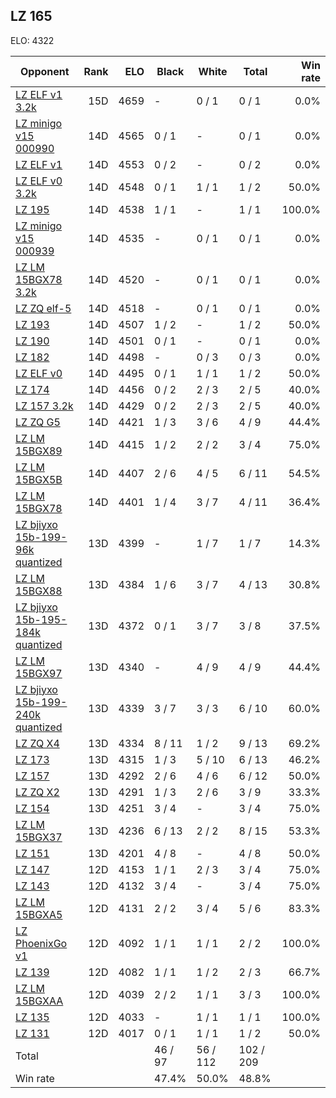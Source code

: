 ## LZ 165 ##

ELO: 4322

Opponent | Rank | ELO | Black | White | Total | Win rate
---------|-----:|----:|-------|-------|-------|-------:
[LZ ELF v1 3.2k](LZ%20ELF%20v1%203.2k.md) | 15D | 4659 | - | 0 / 1 | 0 / 1 | 0.0%
[LZ minigo v15 000990](LZ%20minigo%20v15%20000990.md) | 14D | 4565 | 0 / 1 | - | 0 / 1 | 0.0%
[LZ ELF v1](LZ%20ELF%20v1.md) | 14D | 4553 | 0 / 2 | - | 0 / 2 | 0.0%
[LZ ELF v0 3.2k](LZ%20ELF%20v0%203.2k.md) | 14D | 4548 | 0 / 1 | 1 / 1 | 1 / 2 | 50.0%
[LZ 195](LZ%20195.md) | 14D | 4538 | 1 / 1 | - | 1 / 1 | 100.0%
[LZ minigo v15 000939](LZ%20minigo%20v15%20000939.md) | 14D | 4535 | - | 0 / 1 | 0 / 1 | 0.0%
[LZ LM 15BGX78 3.2k](LZ%20LM%2015BGX78%203.2k.md) | 14D | 4520 | - | 0 / 1 | 0 / 1 | 0.0%
[LZ ZQ elf-5](LZ%20ZQ%20elf-5.md) | 14D | 4518 | - | 0 / 1 | 0 / 1 | 0.0%
[LZ 193](LZ%20193.md) | 14D | 4507 | 1 / 2 | - | 1 / 2 | 50.0%
[LZ 190](LZ%20190.md) | 14D | 4501 | 0 / 1 | - | 0 / 1 | 0.0%
[LZ 182](LZ%20182.md) | 14D | 4498 | - | 0 / 3 | 0 / 3 | 0.0%
[LZ ELF v0](LZ%20ELF%20v0.md) | 14D | 4495 | 0 / 1 | 1 / 1 | 1 / 2 | 50.0%
[LZ 174](LZ%20174.md) | 14D | 4456 | 0 / 2 | 2 / 3 | 2 / 5 | 40.0%
[LZ 157 3.2k](LZ%20157%203.2k.md) | 14D | 4429 | 0 / 2 | 2 / 3 | 2 / 5 | 40.0%
[LZ ZQ G5](LZ%20ZQ%20G5.md) | 14D | 4421 | 1 / 3 | 3 / 6 | 4 / 9 | 44.4%
[LZ LM 15BGX89](LZ%20LM%2015BGX89.md) | 14D | 4415 | 1 / 2 | 2 / 2 | 3 / 4 | 75.0%
[LZ LM 15BGX5B](LZ%20LM%2015BGX5B.md) | 14D | 4407 | 2 / 6 | 4 / 5 | 6 / 11 | 54.5%
[LZ LM 15BGX78](LZ%20LM%2015BGX78.md) | 14D | 4401 | 1 / 4 | 3 / 7 | 4 / 11 | 36.4%
[LZ bjiyxo 15b-199-96k quantized](LZ%20bjiyxo%2015b-199-96k%20quantized.md) | 13D | 4399 | - | 1 / 7 | 1 / 7 | 14.3%
[LZ LM 15BGX88](LZ%20LM%2015BGX88.md) | 13D | 4384 | 1 / 6 | 3 / 7 | 4 / 13 | 30.8%
[LZ bjiyxo 15b-195-184k quantized](LZ%20bjiyxo%2015b-195-184k%20quantized.md) | 13D | 4372 | 0 / 1 | 3 / 7 | 3 / 8 | 37.5%
[LZ LM 15BGX97](LZ%20LM%2015BGX97.md) | 13D | 4340 | - | 4 / 9 | 4 / 9 | 44.4%
[LZ bjiyxo 15b-199-240k quantized](LZ%20bjiyxo%2015b-199-240k%20quantized.md) | 13D | 4339 | 3 / 7 | 3 / 3 | 6 / 10 | 60.0%
[LZ ZQ X4](LZ%20ZQ%20X4.md) | 13D | 4334 | 8 / 11 | 1 / 2 | 9 / 13 | 69.2%
[LZ 173](LZ%20173.md) | 13D | 4315 | 1 / 3 | 5 / 10 | 6 / 13 | 46.2%
[LZ 157](LZ%20157.md) | 13D | 4292 | 2 / 6 | 4 / 6 | 6 / 12 | 50.0%
[LZ ZQ X2](LZ%20ZQ%20X2.md) | 13D | 4291 | 1 / 3 | 2 / 6 | 3 / 9 | 33.3%
[LZ 154](LZ%20154.md) | 13D | 4251 | 3 / 4 | - | 3 / 4 | 75.0%
[LZ LM 15BGX37](LZ%20LM%2015BGX37.md) | 13D | 4236 | 6 / 13 | 2 / 2 | 8 / 15 | 53.3%
[LZ 151](LZ%20151.md) | 13D | 4201 | 4 / 8 | - | 4 / 8 | 50.0%
[LZ 147](LZ%20147.md) | 12D | 4153 | 1 / 1 | 2 / 3 | 3 / 4 | 75.0%
[LZ 143](LZ%20143.md) | 12D | 4132 | 3 / 4 | - | 3 / 4 | 75.0%
[LZ LM 15BGXA5](LZ%20LM%2015BGXA5.md) | 12D | 4131 | 2 / 2 | 3 / 4 | 5 / 6 | 83.3%
[LZ PhoenixGo v1](LZ%20PhoenixGo%20v1.md) | 12D | 4092 | 1 / 1 | 1 / 1 | 2 / 2 | 100.0%
[LZ 139](LZ%20139.md) | 12D | 4082 | 1 / 1 | 1 / 2 | 2 / 3 | 66.7%
[LZ LM 15BGXAA](LZ%20LM%2015BGXAA.md) | 12D | 4039 | 2 / 2 | 1 / 1 | 3 / 3 | 100.0%
[LZ 135](LZ%20135.md) | 12D | 4033 | - | 1 / 1 | 1 / 1 | 100.0%
[LZ 131](LZ%20131.md) | 12D | 4017 | 0 / 1 | 1 / 1 | 1 / 2 | 50.0%
Total | | | 46 / 97 | 56 / 112 | 102 / 209 | 
Win rate| | | 47.4% | 50.0% | 48.8% | 
